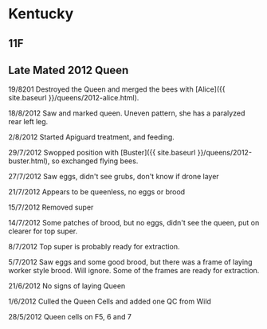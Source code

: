 # Kentucky

## 11F

## Late Mated 2012 Queen

19/8201 Destroyed the Queen and merged the bees with [Alice]({{ site.baseurl }}/queens/2012-alice.html).

18/8/2012 Saw and marked queen.  Uneven pattern, she has a paralyzed rear left leg.

2/8/2012 Started Apiguard treatment, and feeding.

29/7/2012 Swopped position with [Buster]({{ site.baseurl }}/queens/2012-buster.html), so exchanged flying bees.

27/7/2012 Saw eggs, didn't see grubs, don't know if drone layer

21/7/2012 Appears to be queenless, no eggs or brood

15/7/2012 Removed super

14/7/2012 Some patches of brood, but no eggs, didn't see the queen, put on clearer for top super.

8/7/2012 Top super is probably ready for extraction.

5/7/2012 Saw eggs and some good brood, but there was a frame of laying worker style brood.  Will ignore.  Some of the frames are ready for extraction.

21/6/2012 No signs of laying Queen

1/6/2012 Culled the Queen Cells and added one QC from Wild

28/5/2012 Queen cells on F5, 6 and 7
